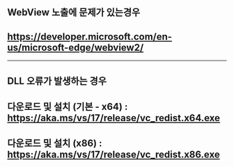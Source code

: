 ## WebView 노출에 문제가 있는경우
## https://developer.microsoft.com/en-us/microsoft-edge/webview2/

---
## DLL 오류가 발생하는 경우
## 다운로드 및 설치 (기본 - x64) : https://aka.ms/vs/17/release/vc_redist.x64.exe
## 다운로드 및 설치 (x86) : https://aka.ms/vs/17/release/vc_redist.x86.exe
